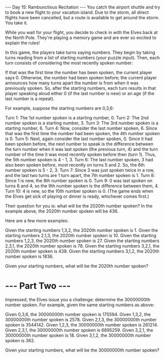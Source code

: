 ﻿--- Day 15: Rambunctious Recitation ---
You catch the airport shuttle and try to book a new flight to your vacation island. Due 
to the storm, all direct flights have been cancelled, but a route is available to get around 
the storm. You take it.

While you wait for your flight, you decide to check in with the Elves back at the North Pole. 
They're playing a memory game and are ever so excited to explain the rules!

In this game, the players take turns saying numbers. They begin by taking turns reading from a 
list of starting numbers (your puzzle input). Then, each turn consists of considering the most 
recently spoken number:

If that was the first time the number has been spoken, the current player says 0.
Otherwise, the number had been spoken before; the current player announces how many turns apart 
the number is from when it was previously spoken.
So, after the starting numbers, each turn results in that player speaking aloud either 0 (if 
the last number is new) or an age (if the last number is a repeat).

For example, suppose the starting numbers are 0,3,6:

Turn 1: The 1st number spoken is a starting number, 0.
Turn 2: The 2nd number spoken is a starting number, 3.
Turn 3: The 3rd number spoken is a starting number, 6.
Turn 4: Now, consider the last number spoken, 6. Since that was the first time the number had been spoken, 
	the 4th number spoken is 0.
Turn 5: Next, again consider the last number spoken, 0. Since it had been spoken before, the next number to 
	speak is the difference between the turn number when it was last spoken (the previous turn, 4) and the 
	turn number of the time it was most recently spoken before then (turn 1). Thus, the 5th number spoken is 
	4 - 1, 3.
Turn 6: The last number spoken, 3 had also been spoken before, most recently on turns 5 and 2. So, the 6th 
	number spoken is 5 - 2, 3.
Turn 7: Since 3 was just spoken twice in a row, and the last two turns are 1 turn apart, the 7th number spoken is 1.
Turn 8: Since 1 is new, the 8th number spoken is 0.
Turn 9: 0 was last spoken on turns 8 and 4, so the 9th number spoken is the difference between them, 4.
Turn 10: 4 is new, so the 10th number spoken is 0.
(The game ends when the Elves get sick of playing or dinner is ready, whichever comes first.)

Their question for you is: what will be the 2020th number spoken? In the example above, the 2020th number 
spoken will be 436.

Here are a few more examples:

Given the starting numbers 1,3,2, the 2020th number spoken is 1.
Given the starting numbers 2,1,3, the 2020th number spoken is 10.
Given the starting numbers 1,2,3, the 2020th number spoken is 27.
Given the starting numbers 2,3,1, the 2020th number spoken is 78.
Given the starting numbers 3,2,1, the 2020th number spoken is 438.
Given the starting numbers 3,1,2, the 2020th number spoken is 1836.

Given your starting numbers, what will be the 2020th number spoken?

# --- Part Two ---
Impressed, the Elves issue you a challenge: determine the 30000000th number spoken. For example, given the same 
starting numbers as above:

Given 0,3,6, the 30000000th number spoken is 175594.
Given 1,3,2, the 30000000th number spoken is 2578.
Given 2,1,3, the 30000000th number spoken is 3544142.
Given 1,2,3, the 30000000th number spoken is 261214.
Given 2,3,1, the 30000000th number spoken is 6895259.
Given 3,2,1, the 30000000th number spoken is 18.
Given 3,1,2, the 30000000th number spoken is 362.

Given your starting numbers, what will be the 30000000th number spoken?